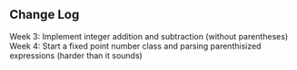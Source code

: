 ## Change Log

Week 3: Implement integer addition and subtraction (without parentheses)
Week 4: Start a fixed point number class and parsing parenthisized expressions (harder than it sounds)